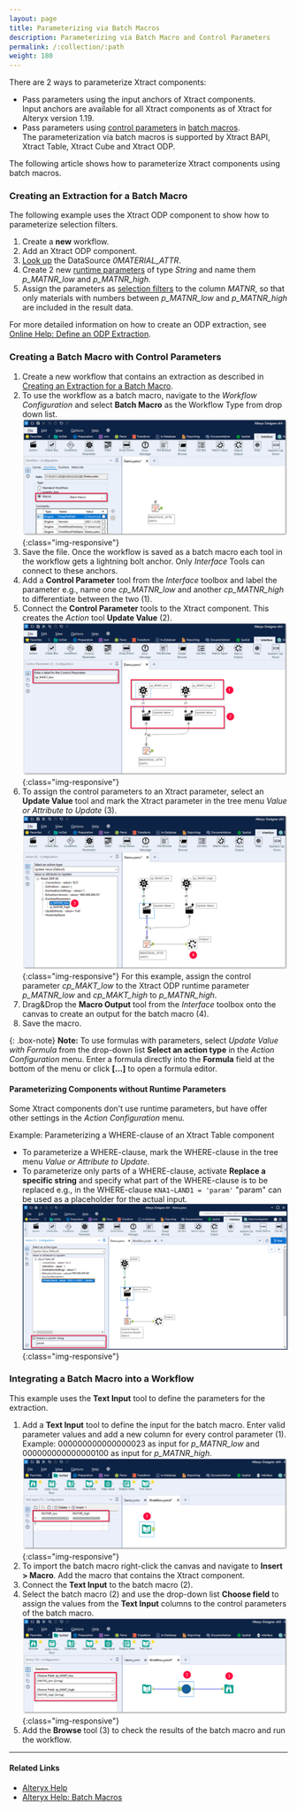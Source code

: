 ```yaml
---
layout: page
title: Parameterizing via Batch Macros 
description: Parameterizing via Batch Macro and Control Parameters
permalink: /:collection/:path
weight: 180
---
```


There are 2 ways to parameterize Xtract components:
- Pass parameters using the input anchors of Xtract components. <br>
Input anchors are available for all Xtract components as of Xtract for Alteryx version 1.19.
- Pass parameters using [control parameters](http://downloads.alteryx.com/betawh_xnext/ControlParam.htm) in [batch macros](http://downloads.alteryx.com/betawh_xnext/BatchMacro.htm).<br> 
The parameterization via batch macros is supported by Xtract BAPI, Xtract Table, Xtract Cube and Xtract ODP.

The following article shows how to parameterize Xtract components using batch macros.

### Creating an Extraction for a Batch Macro
The following example uses the Xtract ODP component to show how to parameterize selection filters.

1. Create a **new** workflow.
2. Add an Xtract ODP component. 
3. [Look up](https://help.theobald-software.com/en/xtract-for-alteryx/odp/odp-define#look-up-data-objects) the DataSource *0MATERIAL_ATTR*.
4. Create 2 new [runtime parameters](https://help.theobald-software.com/en/xtract-for-alteryx/odp/edit-runtime-parameters#create-runtime-parameters) of type *String* and name them *p_MATNR_low* and *p_MATNR_high*. 
5. Assign the parameters as [selection filters](https://help.theobald-software.com/en/xtract-for-alteryx/odp/odp-define#selections-and-filters) to the column *MATNR*, so that only materials with numbers between *p_MATNR_low* and *p_MATNR_high* are included in the result data.

For more detailed information on how to create an ODP extraction, see [Online Help: Define an ODP Extraction](https://help.theobald-software.com/en/xtract-for-alteryx/odp/odp-define).<br>

### Creating a Batch Macro with Control Parameters

1. Create a new workflow that contains an extraction as described in [Creating an Extraction for a Batch Macro](#creating-an-extraction-for-a-batch-macro).
2. To use the workflow as a batch macro, navigate to the *Workflow Configuration* and select **Batch Macro** as the Workflow Type from drop down list.<br>
![BatchMacro](/img/contents/xfa/batchmakro.png){:class="img-responsive"}
3. Save the file. Once the workflow is saved as a batch macro each tool in the workflow gets a lightning bolt anchor. Only *Interface* Tools can connect to these anchors.
4. Add a **Control Parameter** tool from the *Interface* toolbox and label the parameter e.g., name one *cp_MATNR_low* and another *cp_MATNR_high* to differentiate between the two (1).
5. Connect the **Control Parameter** tools to the Xtract component. This creates the *Action* tool **Update Value** (2).<br>
![Workflow-Sequence](/img/contents/xfa/workflow-sequence.png){:class="img-responsive"}
6. To assign the control parameters to an Xtract parameter, select an **Update Value** tool and mark the Xtract parameter in the tree menu *Value or Attribute to Update* (3). 
![Workflow-Sequence2](/img/contents/xfa/workflow-sequence2.png){:class="img-responsive"}
For this example, assign the control parameter *cp_MAKT_low* to the Xtract ODP runtime parameter *p_MATNR_low* and *cp_MAKT_high* to *p_MATNR_high*.
7. Drag&Drop the **Macro Output** tool from the *Interface* toolbox onto the canvas to create an output for the batch macro (4). 
8. Save the macro.

{: .box-note}
**Note:** To use formulas with parameters, select *Update Value with Formula* from the drop-down list **Select an action type** in the *Action Configuration* menu.
Enter a formula directly into the **Formula** field at the bottom of the menu or click **[...]** to open a formula editor.

#### Parameterizing Components without Runtime Parameters

Some Xtract components don't use runtime parameters, but have offer other settings in the *Action Configuration* menu.

Example: Parameterizing a WHERE-clause of an Xtract Table component <br>
- To parameterize a WHERE-clause, mark the WHERE-clause in the tree menu *Value or Attribute to Update*.<br>
- To parameterize only parts of a WHERE-clause, activate **Replace a specific string** and specify what part of the WHERE-clause is to be replaced e.g., in the WHERE-clause `KNA1~LAND1 = 'param'` "param" can be used as a placeholder for the actual input.
![WHERE-clause-parameter](/img/contents/xfa/table-where-parameterize.png){:class="img-responsive"}

### Integrating a Batch Macro into a Workflow

This example uses the **Text Input** tool to define the parameters for the extraction.

1. Add a **Text Input** tool to define the input for the batch macro. Enter valid parameter values and add a new column for every control parameter (1). <br>
Example: 000000000000000023 as input for *p_MATNR_low* and 000000000000000100 as input for *p_MATNR_high*. <br>
![Input-Text](/img/contents/xfa/input-text.png){:class="img-responsive"}
2. To import the batch macro right-click the canvas and navigate to **Insert > Macro**. Add the macro that contains the Xtract component.<br>
3. Connect the **Text Input** to the batch macro (2).
4. Select the batch macro (2) and use the drop-down list **Choose field** to assign the values from the **Text Input** columns to the control parameters of the batch macro.<br>
![Import-Macro](/img/contents/xfa/importmacro.png){:class="img-responsive"}
5. Add the **Browse** tool (3) to check the results of the batch macro and run the workflow.<br>


****
#### Related Links
- [Alteryx Help](https://help.alteryx.com/current/en/designer.html)
- [Alteryx Help: Batch Macros](http://downloads.alteryx.com/betawh_xnext/BatchMacro.htm)
